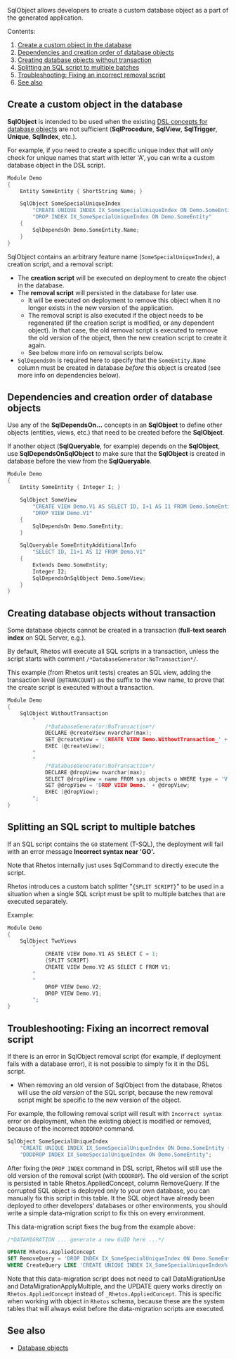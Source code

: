 SqlObject allows developers to create a custom database object as a part of the generated application.

Contents:

1. [Create a custom object in the database](#create-a-custom-object-in-the-database)
2. [Dependencies and creation order of database objects](#dependencies-and-creation-order-of-database-objects)
3. [Creating database objects without transaction](#creating-database-objects-without-transaction)
4. [Splitting an SQL script to multiple batches](#splitting-an-sql-script-to-multiple-batches)
5. [Troubleshooting: Fixing an incorrect removal script](#troubleshooting-fixing-an-incorrect-removal-script)
6. [See also](#see-also)

## Create a custom object in the database

**SqlObject** is intended to be used when the existing
[DSL concepts for database objects](Database-objects) are not sufficient
(**SqlProcedure**, **SqlView**, **SqlTrigger**, **Unique**, **SqlIndex**, etc.).

For example, if you need to create a specific unique index that will *only* check for unique names
that start with letter 'A', you can write a custom database object in the DSL script.

```C
Module Demo
{
    Entity SomeEntity { ShortString Name; }

    SqlObject SomeSpecialUniqueIndex
        "CREATE UNIQUE INDEX IX_SomeSpecialUniqueIndex ON Demo.SomeEntity (Name) WHERE Name >= 'A' AND Name < 'B'"
        "DROP INDEX IX_SomeSpecialUniqueIndex ON Demo.SomeEntity"
    {
        SqlDependsOn Demo.SomeEntity.Name;
    }
}
```

SqlObject contains an arbitrary feature name (`SomeSpecialUniqueIndex`), a creation script, and a removal script:

* The **creation script** will be executed on deployment to create the object in the database.
* The **removal script** will persisted in the database for later use.
  * It will be executed on deployment to remove this object when it no longer exists
    in the new version of the application.
  * The removal script is also executed if the object needs to be regenerated
    (if the creation script is modified, or any dependent object). In that case, the old removal
    script is executed to remove the old version of the object, then the new creation script
    to create it again.
  * See below more info on removal scripts below.
* `SqlDependsOn` is required here to specify that the `SomeEntity.Name` column must be created in database
  *before* this object is created (see more info on dependencies below).

## Dependencies and creation order of database objects

Use any of the **SqlDependsOn...** concepts in an **SqlObject** to define other objects (entities, views, etc.) that need to be created before the **SqlObject**.

If another object (**SqlQueryable**, for example) depends on the **SqlObject**, use **SqlDependsOnSqlObject** to make sure that the **SqlObject** is created in database before the view from the **SqlQueryable**.

```C
Module Demo
{
    Entity SomeEntity { Integer I; }

    SqlObject SomeView
        "CREATE VIEW Demo.V1 AS SELECT ID, I+1 AS I1 FROM Demo.SomeEntity"
        "DROP VIEW Demo.V1"
    {
        SqlDependsOn Demo.SomeEntity;
    }

    SqlQueryable SomeEntityAdditionalInfo
        "SELECT ID, I1+1 AS I2 FROM Demo.V1"
    {
        Extends Demo.SomeEntity;
        Integer I2;
        SqlDependsOnSqlObject Demo.SomeView;
    }
}
```

## Creating database objects without transaction

Some database objects cannot be created in a transaction (**full-text search index** on SQL Server, e.g.).

By default, Rhetos will execute all SQL scripts in a transaction, unless the script starts with comment `/*DatabaseGenerator:NoTransaction*/`.

This example (from Rhetos unit tests) creates an SQL view, adding the transaction level (`@@TRANCOUNT`) as the suffix to the view name, to prove that the create script is executed without a transaction.

```C
Module Demo
{
    SqlObject WithoutTransaction
        "
            /*DatabaseGenerator:NoTransaction*/
            DECLARE @createView nvarchar(max);
            SET @createView = 'CREATE VIEW Demo.WithoutTransaction_' + CONVERT(NVARCHAR(max), @@TRANCOUNT) + ' AS SELECT a=1';
            EXEC (@createView);
        "
        "
            /*DatabaseGenerator:NoTransaction*/
            DECLARE @dropView nvarchar(max);
            SELECT @dropView = name FROM sys.objects o WHERE type = 'V' AND SCHEMA_NAME(schema_id) = 'Demo' AND name LIKE 'WithoutTransaction[_]%';
            SET @dropView = 'DROP VIEW Demo.' + @dropView;
            EXEC (@dropView);
        ";
}
```

## Splitting an SQL script to multiple batches

If an SQL script contains the `GO` statement (T-SQL), the deployment will fail with an error message **Incorrect syntax near 'GO'.**

Note that Rhetos internally just uses SqlCommand to directly execute the script.

Rhetos introduces a custom batch splitter "`{SPLIT SCRIPT}`" to be used in a situation
when a single SQL script must be split to multiple batches that are executed separately.

Example:

```C
Module Demo
{
    SqlObject TwoViews
        "
            CREATE VIEW Demo.V1 AS SELECT C = 1;
            {SPLIT SCRIPT}
            CREATE VIEW Demo.V2 AS SELECT C FROM V1;
        "
        "
            DROP VIEW Demo.V2;
            DROP VIEW Demo.V1;
        ";
}
```

## Troubleshooting: Fixing an incorrect removal script

If there is an error in SqlObject removal script (for example, if deployment fails with a database error),
it is not possible to simply fix it in the DSL script.

* When removing an old version of SqlObject from the database, Rhetos will use the *old version*
  of the SQL script, because the new removal script might be specific to the new version of the object.

For example, the following removal script will result with `Incorrect syntax` error on deployment,
when the existing object is modified or removed, because of the incorrect `DDDDROP` command.

```c
SqlObject SomeSpecialUniqueIndex
    "CREATE UNIQUE INDEX IX_SomeSpecialUniqueIndex ON Demo.SomeEntity (Name) WHERE Name >= 'A' AND Name < 'B'"
    "DDDDROP INDEX IX_SomeSpecialUniqueIndex ON Demo.SomeEntity";
```

After fixing the `DROP INDEX` command in DSL script, Rhetos will still use the old version
of the removal script (with `DDDDROP`).
The old version of the script is persisted in table Rhetos.AppliedConcept, column RemoveQuery.
If the corrupted SQL object is deployed only to your own database, you can manually fix this script in this table.
It the SQL object have already been deployed to other developers' databases or other environments,
you should write a simple data-migration script to fix this on every environment.

This data-migration script fixes the bug from the example above:

```sql
/*DATAMIGRATION ... generate a new GUID here ...*/

UPDATE Rhetos.AppliedConcept
SET RemoveQuery = 'DROP INDEX IX_SomeSpecialUniqueIndex ON Demo.SomeEntity'
WHERE CreateQuery LIKE 'CREATE UNIQUE INDEX IX_SomeSpecialUniqueIndex%';
```

Note that this data-migration script does not need to call DataMigrationUse and DataMigrationApplyMultiple,
and the UPDATE query works directly on `Rhetos.AppliedConcept` instead of `_Rhetos.AppliedConcept`.
This is specific when working with object in `Rhetos` schema, because these are the system tables
that will always exist before the data-migration scripts are executed.

## See also

* [Database objects](Database-objects)
